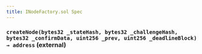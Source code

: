 ```yaml
---
title: INodeFactory.sol Spec
---
```


### `createNode(bytes32 _stateHash, bytes32 _challengeHash, bytes32 _confirmData, uint256 _prev, uint256 _deadlineBlock) → address` (external)
